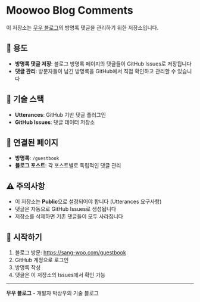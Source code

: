 # Moowoo Blog Comments

이 저장소는 [무우 블로그](https://sang-woo.com)의 방명록 댓글을 관리하기 위한 저장소입니다.

## 📝 용도

- **방명록 댓글 저장**: 블로그 방명록 페이지의 댓글들이 GitHub Issues로 저장됩니다
- **댓글 관리**: 방문자들이 남긴 방명록을 GitHub에서 직접 확인하고 관리할 수 있습니다

## 🔧 기술 스택

- **Utterances**: GitHub 기반 댓글 플러그인
- **GitHub Issues**: 댓글 데이터 저장소

## 📍 연결된 페이지

- **방명록**: `/guestbook`
- **블로그 포스트**: 각 포스트별로 독립적인 댓글 관리

## ⚠️ 주의사항

- 이 저장소는 **Public**으로 설정되어야 합니다 (Utterances 요구사항)
- 댓글은 자동으로 GitHub Issues로 생성됩니다
- 저장소를 삭제하면 기존 댓글들이 모두 사라집니다

## 🚀 시작하기

1. 블로그 방문: https://sang-woo.com/guestbook
2. GitHub 계정으로 로그인
3. 방명록 작성
4. 댓글은 이 저장소의 Issues에서 확인 가능

---

**무우 블로그** - 개발자 박상우의 기술 블로그
